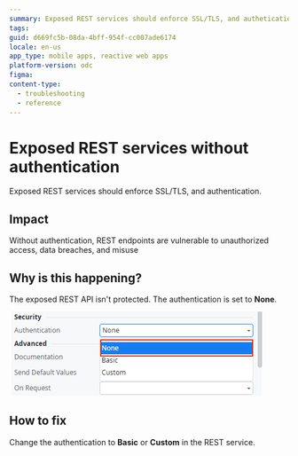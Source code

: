 ```yaml
---
summary: Exposed REST services should enforce SSL/TLS, and authetication.
tags:
guid: d669fc5b-08da-4bff-954f-cc007ade6174
locale: en-us
app_type: mobile apps, reactive web apps
platform-version: odc
figma:
content-type:
  - troubleshooting
  - reference
---
```


# Exposed REST services without authentication

Exposed REST services should enforce SSL/TLS, and authentication.

## Impact

Without authentication, REST endpoints are vulnerable to unauthorized access, data breaches, and misuse

## Why is this happening?

The exposed REST API isn't protected. The authentication is set to **None**.

 ![Screenshot showing the authentication setting set to None in the REST service security options.](images/odcs-authentication-none.png "Authentication Setting in REST Service")


## How to fix

Change the authentication to **Basic** or **Custom** in the REST service.
